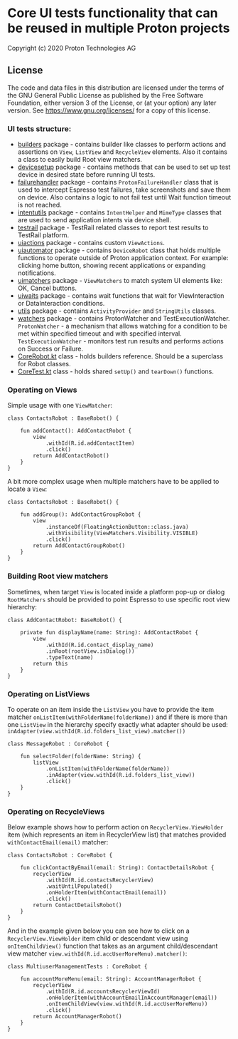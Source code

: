 
# Core UI tests functionality that can be reused in multiple Proton projects

Copyright (c) 2020 Proton Technologies AG

## License

The code and data files in this distribution are licensed under the terms of the GNU General Public License as published by the Free Software Foundation, either version 3 of the License, or (at your option) any later version. See <https://www.gnu.org/licenses/> for a copy of this license.

### UI tests structure:

- [builders](./builders) package - contains builder like classes to perform actions and assertions on `View`, `ListView` and `RecycleView` elements. Also it contains a class to easily build Root view matchers.  
- [devicesetup](./devicesetup) package - contains methods that can be used to set up test device in desired state before running UI tests. 
- [failurehandler](./failurehandler) package - contains `ProtonFailureHandler` class that is used to intercept Espresso test failures, take screenshots and save them on device. Also contains a logic to not fail test until Wait function timeout is not reached.
- [intentutils](./intentutils) package - contains `IntentHelper` and `MimeType` classes that are used to send application intents via device shell.
- [testrail](./testrail) package - TestRail related classes to report test results to TestRail platform.
- [uiactions](./uiactions) package - contains custom `ViewActions`.
- [uiautomator](./uiautomator) package - contains `DeviceRobot` class that holds multiple functions to operate outside of Proton application context. For example: clicking home button, showing recent applications or expanding notifications. 
- [uimatchers](./uimatchers) package - `ViewMatchers` to match system UI elements like: OK, Cancel buttons.
- [uiwaits](./uiwaits) package - contains wait functions that wait for ViewInteraction or DataInteraction conditions.
- [utils](./utils) package - contains `ActivityProvider` and `StringUtils` classes.
- [watchers](./watchers) package - contains ProtonWatcher and TestExecutionWatcher. `ProtonWatcher` - a mechanism that allows watching for a condition to be met within specified timeout and with specified interval. `TestExecutionWatcher` - monitors test run results and performs actions on Success or Failure.
- [CoreRobot.kt](./CoreRobot.kt) class - holds builders reference. Should be a superclass for Robot classes.
- [CoreTest.kt](./CoreTest.kt) class - holds shared `setUp()` and `tearDown()` functions.

### Operating on Views

Simple usage with one `ViewMatcher`:
```
class ContactsRobot : BaseRobot() {

    fun addContact(): AddContactRobot {
        view
            .withId(R.id.addContactItem)
            .click()
        return AddContactRobot()
    }
}
```
A bit more complex usage when multiple matchers have to be applied to locate a `View`:
```
class ContactsRobot : BaseRobot() {

    fun addGroup(): AddContactGroupRobot {
        view
            .instanceOf(FloatingActionButton::class.java)
            .withVisibility(ViewMatchers.Visibility.VISIBLE)
            .click()
        return AddContactGroupRobot()
    }
}
```

### Building Root view matchers
Sometimes, when target `View` is located inside a platform pop-up or dialog `RootMatchers` should be provided to point Espresso to use specific root view hierarchy:
```
class AddContactRobot: BaseRobot() {

    private fun displayName(name: String): AddContactRobot {
        view
            .withId(R.id.contact_display_name)
            .inRoot(rootView.isDialog())
            .typeText(name)
        return this
    }
}
``` 

### Operating on ListViews
To operate on an item inside the `ListView` you have to provide the item matcher `onListItem(withFolderName(folderName))` and if there is more than one `ListView` in the hierarchy specify exactly what adapter should be used: `inAdapter(view.withId(R.id.folders_list_view).matcher())`    

```
class MessageRobot : CoreRobot {

    fun selectFolder(folderName: String) {
        listView
            .onListItem(withFolderName(folderName))
            .inAdapter(view.withId(R.id.folders_list_view))
            .click()
    }
}
```


### Operating on RecycleViews

Below example shows how to perform action on `RecyclerView.ViewHolder` item (which represents an item in RecyclerView list) that matches provided `withContactEmail(email)` matcher:
```
class ContactsRobot : CoreRobot {

    fun clickContactByEmail(email: String): ContactDetailsRobot {
        recyclerView
            .withId(R.id.contactsRecyclerView)
            .waitUntilPopulated()
            .onHolderItem(withContactEmail(email))
            .click()
        return ContactDetailsRobot()
    }
}
```

And in the example given below you can see how to click on a `RecyclerView.ViewHolder` item child or descendant view using `onItemChildView()` function that takes as an argument child/descendant view matcher `view.withId(R.id.accUserMoreMenu).matcher()`:
```
class MultiuserManagementTests : CoreRobot {

    fun accountMoreMenu(email: String): AccountManagerRobot {
        recyclerView
            .withId(R.id.accountsRecyclerViewId)
            .onHolderItem(withAccountEmailInAccountManager(email))
            .onItemChildView(view.withId(R.id.accUserMoreMenu))
            .click()
        return AccountManagerRobot()
    }
}
```
